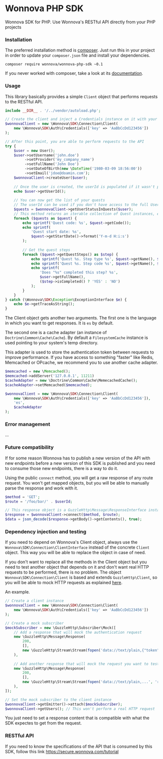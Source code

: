 # Wonnova PHP SDK

Wonnova SDK for PHP. Use Wonnova's RESTful API directly from your PHP projects

### Installation

The preferred installation method is [composer](https://getcomposer.com). Just run this in your project in order to update your `composer.json` file and install your dependencies.

    composer require wonnova/wonnova-php-sdk ~0.1
    
If you never worked with composer, take a look at its [documentation](https://getcomposer.org/doc/).

### Usage

This library basically provides a simple `Client` object that performs requests to the RESTful API.

```php
include __DIR__ . '/../vendor/autoload.php';

// Create the client and inject a Credentials instance on it with your private key
$wonnovaClient = new \Wonnova\SDK\Connection\Client(
    new \Wonnova\SDK\Auth\Credentials(['key' => 'AaBbCcDd123456'])
);

// After this point, you are able to perform requests to the API
try {
    $user = new User();
    $user->setUsername('john.doe')
         ->setProvider('my_company_name')
         ->setFullName('John Doe')
         ->setDateOfBirth(new \DateTime('1980-03-09 18:56:00'))
         ->setEmail('jdoe@doamin.com');
    $wonnovaClient->createUser($user);
    
    // Once the user is created, the userId is populated if it wasn't previously set.
    echo $user->getUserId();
    
    // You can now get the list of your quests
    // The userId can be used if you don't have access to the full User object
    $quests = $wonnovaClient->getUserStatusInQuests($user);
    // This method returns an iterable collection of Quest instances, each one of them with the list of QuestSteps
    foreach ($quests as $quest) {
        echo sprintf('Quest code: %s', $quest->getCode());
        echo sprintf(
            'Quest start date: %s',
            $quest->getStartDate()->format('Y-m-d H:i:s')
        );
        
        // Get the quest steps
        foreach ($quest->getQuestSteps() as $step) {
            echo sprintf('Quest %s. Step type %s', $quest->getName(), $step->getType());
            echo sprintf('Quest %s. Step code %s', $quest->getName(), $step->getCode());
            echo sprintf(
                'Does "%s" completed this step? %s',
                $user->getFullName(),
                ($step->isCompleted() ? 'YES' : 'NO')
            );
        }
    }
} catch (\Wonnova\SDK\Exception\ExceptionInterface $e) {
    echo $e->getTraceAsString();
}
```

The Client object gets another two arguments. The first one is the language in which you want to get responses. It is `es` by default.

The second one is a cache adapter (an instance of `Doctrine\Common\Cache\Cache`). By default a `FilesystemCache` instance is used pointing to your system's temp directory.

This adapter is used to store the authentication token between requests to improve performance. If you have access to something "faster" like Redis, Memcached or OPcache, we recommend you to use another cache adapter.

```php
$memcached = new \Memcached();
$memcached->addServer('127.0.0.1', 11211)
$cacheAdapter = new \Doctrine\Common\Cache\MemecachedCache();
$cacheAdapter->setMemcached($memcached);

$wonnovaClient = new \Wonnova\SDK\Connection\Client(
    new \Wonnova\SDK\Auth\Credentials(['key' => 'AaBbCcDd123456']),
    'es',
    $cacheAdapter
);
```

### Error management

...

### Future compatibility

If for some reason Wonnova has to publish a new version of the API with new endpoints before a new version of this SDK is published and you need to consume those new endpoints, there is a way to do it.

Using the public `connect` method, you will get a raw response of any route request. You won't get mapped objects, but you will be able to manually parse the response and work with it.

```php
$method = 'GET';
$route = '/foo/bar/' . $userId;

// This response object is a GuzzleHttp\Message\ResponseInterface instance
$response = $wonnovaClient->connect($method, $route);
$data = json_decode($response->getBody()->getContents(), true);
```

### Dependency injection and testing

If you need to depend on Wonnova's Client object, always use the `Wonnova\SDK\Connection\ClientInterface` instead of the concrete `Client` object. This way you will be able to replace the object in case of need.

If you don't want to replace all the methods in the Client object but you need to test another object that depends on it and don't want real HTTP requests to be performed, there is no problem. The object `Wonnova\SDK\Connection\Client` is based and extends `GuzzleHttp\Client`, so you will be able to mock HTTP requests as explained [here](http://guzzle.readthedocs.org/en/latest/testing.html).

An example.

```php
// Create a client instance
$wonnovaClient = new \Wonnova\SDK\Connection\Client(
    new \Wonnova\SDK\Auth\Credentials(['key' => 'AaBbCcDd123456'])
);

// Create a mock subscriber
$mockSubscriber = new \GuzzleHttp\Subscriber\Mock([
    // Add a response that will mock the authentication request
    new \GuzzleHttp\Message\Response(
        200,
        [],
        new \GuzzleHttp\Stream\Stream(fopen('data://text/plain,{"token": "foobar"}', 'r'))
    ),
    
    // Add another response that will mock the request you want to test
    new \GuzzleHttp\Message\Response(
        200,
        [],
        new \GuzzleHttp\Stream\Stream(fopen('data://text/plain,...', 'r'))
    ),
]);

// Set the mock subscriber to the client instance
$wonnovaClient->getEmitter()->attach($mockSubscriber);
$wonnovaClient->getUsers(); // This won't perform a real HTTP request
```

You just need to set a response content that is compatible with what the SDK expectes to get from the request.

### RESTful API

If you need to know the specifications of the API that is consumed by this SDK, follow this link https://secure.wonnova.com/tutorial
